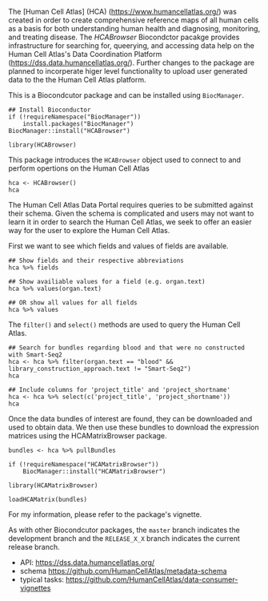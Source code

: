 
The [Human Cell Atlas] (HCA) (https://www.humancellatlas.org/) was created in
order to create comprehensive reference maps of all human cells as a basis for
both understanding human health and diagnosing, monitoring, and treating
disease. The *HCABrowser* Biocondctor pacakge provides infrastructure for
searching for, queerying, and accessing data help on the Human Cell Atlas's
Data Coordination Platform (https://dss.data.humancellatlas.org/). Further
changes to the package are planned to incorperate higer level functionality to
upload user generated data to the the Human Cell Atlas platform.

This is a Biocondcutor package and can be installed using `BiocManager`.
```
## Install Bioconductor
if (!requireNamespace("BiocManager"))
    install.packages("BiocManager")
BiocManager::install("HCABrowser")

library(HCABrowser)
```

This package introduces the `HCABrowser` object used to connect to and
perform opertions on the Human Cell Atlas
```
hca <- HCABrowser()
hca
```

The Human Cell Atlas Data Portal requires queries to be submitted against
their schema. Given the schema is complicated and users may not want to
learn it in order to search the Human Cell Atlas, we seek to offer an easier
way for the user to explore the Human Cell Atlas.

First we want to see which fields and values of fields are available.
```
## Show fields and their respective abbreviations
hca %>% fields

## Show availiable values for a field (e.g. organ.text)
hca %>% values(organ.text)

## OR show all values for all fields
hca %>% values
```

The `filter()` and `select()` methods are used to query the Human Cell Atlas.

```
## Search for bundles regarding blood and that were no constructed with Smart-Seq2
hca <- hca %>% filter(organ.text == "blood" && library_construction_approach.text != "Smart-Seq2")
hca

## Include columns for 'project_title' and 'project_shortname'
hca <- hca %>% select(c('project_title', 'project_shortname'))
hca
```

Once the data bundles of interest are found, they can be downloaded and used to
obtain data. We then use these bundles to download the expression matrices using
the HCAMatrixBrowser package.
```
bundles <- hca %>% pullBundles

if (!requireNamespace("HCAMatrixBrowser"))
    BiocManager::install("HCAMatrixBrowser")

library(HCAMatrixBrowser)

loadHCAMatrix(bundles)
```

For my information, please refer to the package's vignette.

As with other Biocondcutor packages, the `master` branch indicates the
development branch and the `RELEASE_X_X` branch indicates the current
release branch.

- API: https://dss.data.humancellatlas.org/
- schema https://github.com/HumanCellAtlas/metadata-schema
- typical tasks: https://github.com/HumanCellAtlas/data-consumer-vignettes

